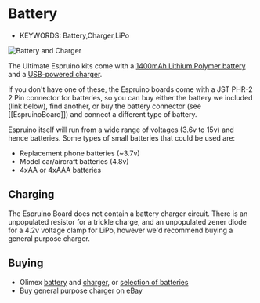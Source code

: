 <!--- Copyright (c) 2013 Gordon Williams, Pur3 Ltd. See the file LICENSE for copying permission. -->
Battery
=========

* KEYWORDS: Battery,Charger,LiPo

![Battery and Charger](olimex.jpg)

The Ultimate Espruino kits come with a [1400mAh Lithium Polymer battery](https://www.olimex.com/Products/Power/BATTERY-LIPO1400mAh/) and a [USB-powered charger](https://www.olimex.com/Products/Power/USB-uLiPo/).

If you don't have one of these, the Espruino boards come with a JST PHR-2 2 Pin connector for batteries, so you can buy either the battery we included (link below), find another, or buy the battery connector (see [[EspruinoBoard]]) and connect a different type of battery.

Espruino itself will run from a wide range of voltages (3.6v to 15v) and hence batteries. Some types of small batteries that could be used are:

* Replacement phone batteries (~3.7v)
* Model car/aircraft batteries (4.8v)
* 4xAA or 4xAAA batteries

Charging
-------

The Espruino Board does not contain a battery charger circuit. There is an unpopulated resistor for a trickle charge, and an unpopulated zener diode for a 4.2v voltage clamp for LiPo, however we'd recommend buying a general purpose charger.

Buying
-----

* Olimex [battery](https://www.olimex.com/Products/Power/BATTERY-LIPO1400mAh/) and [charger](https://www.olimex.com/Products/Power/USB-uLiPo/), or [selection of batteries](https://www.olimex.com/Products/Power/)
* Buy general purpose charger on [eBay](http://www.ebay.com/sch/i.html?_nkw=b6+imax) 
